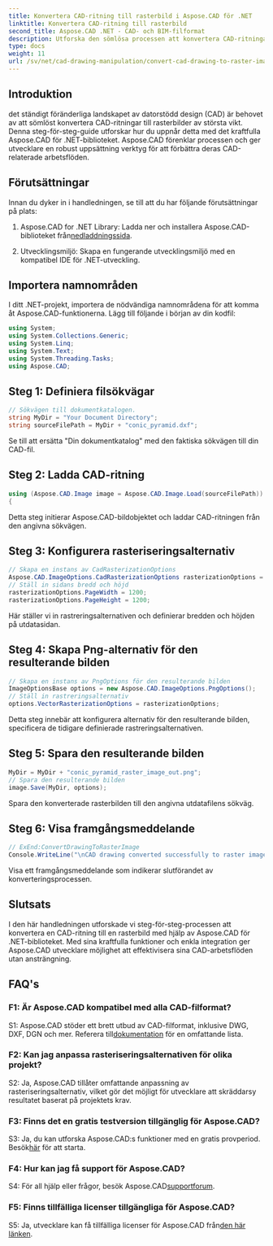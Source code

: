 ```yaml
---
title: Konvertera CAD-ritning till rasterbild i Aspose.CAD för .NET
linktitle: Konvertera CAD-ritning till rasterbild
second_title: Aspose.CAD .NET - CAD- och BIM-filformat
description: Utforska den sömlösa processen att konvertera CAD-ritningar till rasterbilder i .NET med Aspose.CAD. Lås upp effektiva arbetsflöden och förbättra dina CAD-projekt utan ansträngning.
type: docs
weight: 11
url: /sv/net/cad-drawing-manipulation/convert-cad-drawing-to-raster-image/
---
```

## Introduktion

det ständigt föränderliga landskapet av datorstödd design (CAD) är behovet av att sömlöst konvertera CAD-ritningar till rasterbilder av största vikt. Denna steg-för-steg-guide utforskar hur du uppnår detta med det kraftfulla Aspose.CAD för .NET-biblioteket. Aspose.CAD förenklar processen och ger utvecklare en robust uppsättning verktyg för att förbättra deras CAD-relaterade arbetsflöden.

## Förutsättningar

Innan du dyker in i handledningen, se till att du har följande förutsättningar på plats:

1.  Aspose.CAD for .NET Library: Ladda ner och installera Aspose.CAD-biblioteket från[nedladdningssida](https://releases.aspose.com/cad/net/).

2. Utvecklingsmiljö: Skapa en fungerande utvecklingsmiljö med en kompatibel IDE för .NET-utveckling.

## Importera namnområden

I ditt .NET-projekt, importera de nödvändiga namnområdena för att komma åt Aspose.CAD-funktionerna. Lägg till följande i början av din kodfil:

```csharp
using System;
using System.Collections.Generic;
using System.Linq;
using System.Text;
using System.Threading.Tasks;
using Aspose.CAD;
```

## Steg 1: Definiera filsökvägar

```csharp
// Sökvägen till dokumentkatalogen.
string MyDir = "Your Document Directory";
string sourceFilePath = MyDir + "conic_pyramid.dxf";
```

Se till att ersätta "Din dokumentkatalog" med den faktiska sökvägen till din CAD-fil.

## Steg 2: Ladda CAD-ritning

```csharp
using (Aspose.CAD.Image image = Aspose.CAD.Image.Load(sourceFilePath))
{
```

Detta steg initierar Aspose.CAD-bildobjektet och laddar CAD-ritningen från den angivna sökvägen.

## Steg 3: Konfigurera rasteriseringsalternativ

```csharp
// Skapa en instans av CadRasterizationOptions
Aspose.CAD.ImageOptions.CadRasterizationOptions rasterizationOptions = new Aspose.CAD.ImageOptions.CadRasterizationOptions();
// Ställ in sidans bredd och höjd
rasterizationOptions.PageWidth = 1200;
rasterizationOptions.PageHeight = 1200;
```

Här ställer vi in rastreringsalternativen och definierar bredden och höjden på utdatasidan.

## Steg 4: Skapa Png-alternativ för den resulterande bilden

```csharp
// Skapa en instans av PngOptions för den resulterande bilden
ImageOptionsBase options = new Aspose.CAD.ImageOptions.PngOptions();
// Ställ in rastreringsalternativ
options.VectorRasterizationOptions = rasterizationOptions;
```

Detta steg innebär att konfigurera alternativ för den resulterande bilden, specificera de tidigare definierade rastreringsalternativen.

## Steg 5: Spara den resulterande bilden

```csharp
MyDir = MyDir + "conic_pyramid_raster_image_out.png";
// Spara den resulterande bilden
image.Save(MyDir, options);
```

Spara den konverterade rasterbilden till den angivna utdatafilens sökväg.

## Steg 6: Visa framgångsmeddelande

```csharp
// ExEnd:ConvertDrawingToRasterImage
Console.WriteLine("\nCAD drawing converted successfully to raster image format.\nFile saved at " + MyDir);
```

Visa ett framgångsmeddelande som indikerar slutförandet av konverteringsprocessen.

## Slutsats

I den här handledningen utforskade vi steg-för-steg-processen att konvertera en CAD-ritning till en rasterbild med hjälp av Aspose.CAD för .NET-biblioteket. Med sina kraftfulla funktioner och enkla integration ger Aspose.CAD utvecklare möjlighet att effektivisera sina CAD-arbetsflöden utan ansträngning.

## FAQ's

### F1: Är Aspose.CAD kompatibel med alla CAD-filformat?

S1: Aspose.CAD stöder ett brett utbud av CAD-filformat, inklusive DWG, DXF, DGN och mer. Referera till[dokumentation](https://reference.aspose.com/cad/net/) för en omfattande lista.

### F2: Kan jag anpassa rasteriseringsalternativen för olika projekt?

S2: Ja, Aspose.CAD tillåter omfattande anpassning av rasteriseringsalternativ, vilket gör det möjligt för utvecklare att skräddarsy resultatet baserat på projektets krav.

### F3: Finns det en gratis testversion tillgänglig för Aspose.CAD?

 S3: Ja, du kan utforska Aspose.CAD:s funktioner med en gratis provperiod. Besök[här](https://releases.aspose.com/) för att starta.

### F4: Hur kan jag få support för Aspose.CAD?

 S4: För all hjälp eller frågor, besök Aspose.CAD[supportforum](https://forum.aspose.com/c/cad/19).

### F5: Finns tillfälliga licenser tillgängliga för Aspose.CAD?
 
 S5: Ja, utvecklare kan få tillfälliga licenser för Aspose.CAD från[den här länken](https://purchase.aspose.com/temporary-license/).